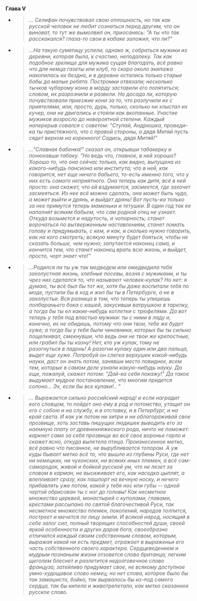 **Глава V**

*
    > *... Селифан почувствовал свою оплошность, но так как русской человек не любит сознаться перед другим, что он виноват, то тут же вымолвил он, приосанясь: "А ты что так расскакался? глаза-то свои в кабаке заложил, что ли?"*
* 
    > *...На такую сумятицу успели, однако ж, собраться мужики из деревни, которая была, к счастию, неподалеку. Так как подобное зрелище для мужика сущая благодать, всё равно что для немца газеты или клуб, то скоро около экипажа накопилась их бездна, и в деревне остались только старые бабы да малые ребята. Постромки отвязали; несколько тычков чубарому коню в морду заставили его попятиться; словом, их разрознили и развели. Но досада ли, которую почувствовали приезжие кони за то, что разлучили их с приятелями, или, просто, дурь, только, сколько ни хлыстал их кучер, они не двигались и стояли как вкопанные. Участие мужиков возросло до невероятной степени. Каждый наперерыв совался с советом: "Ступай, Андрюшка, проведи-ка ты пристяжного, что с правой стороны, а дядя Митяй пусть сядет верхом на коренного! Садись, дядя Митяй!"*
* 
    > *..."Славная бабенка!" сказал он, открывши табакерку и понюхавши табаку. "Но ведь что, главное, в ней хорошо? Хорошо то, что она сейчас только, как видно, выпущена из какого-нибудь пансиона или института; что в ней, как говорится, нет еще ничего бабьего, то-есть именно того, что у них есть самого неприятного. Она теперь как дитя, всё в ней просто: она скажет, что ей вздумается, засмеется, где захочет засмеяться. Из нее всё можно сделать, она может быть чудо, а может выйти и дрянь, и выйдет дрянь! Вот пусть-ка только за нее примутся теперь маменьки и тетушки. В один год так ее наполнят всяким бабьем, что сам родной отец не узнает. Откуда возьмется и надутость, и чопорность; станет ворочаться по вытверженным наставлениям, станет ломать голову и придумывать, с кем, и как, и сколько нужно говорить, как на кого смотреть; всякую минуту будет бояться, чтобы не сказать больше, чем нужно; запутается наконец сама, и кончится тем, что станет наконец врать всю жизнь, и выйдет, просто, чорт знает что!"*
* 
    >*...Родился ли ты уж так медведем или омедведила тебя захолустная жизнь, хлебные посевы, возня с мужиками, и ты чрез них сделался то, что называют человек-кулак? Но нет: я думаю, ты всё был бы тот же, хотя бы даже воспитали тебя по моде, пустили бы в ход и жил бы ты в Петербурге, а не в захолустьи. Вся разница в том, что теперь ты упишешь полбараньего бока с кашей, закусивши ватрушкою в тарелку, а тогда бы ты ел какие-нибудь котлетки с трюфелями. Да вот теперь у тебя под властью мужики: ты с ними в ладу и, конечно, их не обидишь, потому что они твои, тебе же будет хуже; а тогда бы у тебя были чиновники, которых бы ты сильно пощелкивал, смекнувши, что ведь они не твои же крепостные, или грабил бы ты казну! Нет, кто уж кулак, тому не разогнуться в ладонь! А разогни кулаку один или два пальца, выдет еще хуже. Попробуй он слегка верхушек какой-нибудь науки, даст он знать потом, занявши место повиднее, всем тем, которые в самом деле узнали какую-нибудь науку. Да еще, пожалуй, скажет потом: "Дай-ка себя покажу!" Да такое выдумает мудрое постановление, что многим придется солоно... Эх, если бы все кулаки!.. "*
* 
    >*...    Выражается сильно российский народ! и если наградит кого словцом, то пойдет оно ему в род и потомство, утащит он его с собою и на службу, и в отставку, и в Петербург, и на край света. И как уж потом ни хитри и ни облагораживай свое прозвище, хоть заставь пишущих людишек выводить его за наемную плату от древнекняжеского рода, ничто не поможет: каркнет само за себя прозвище во всё свое воронье горло и скажет ясно, откуда вылетела птица. Произнесенное метко, всё равно что писанное, не вырубливается топором. А уж куды бывает метко всё то, что вышло из глубины Руси, где нет ни немецких, ни чухонских, ни всяких иных племен, а всё сам-самородок, живой и бойкой русской ум, что не лезет за словом в карман, не высиживает его, как наседка цыплят, а влепливает сразу, как пашпорт на вечную носку, и нечего прибавлять уже потом, какой у тебя нос или губы -- одной чертой обрисован ты с ног до головы! 
       Как несметное множество церквей, монастырей с куполами, главами, крестами рассыпано по святой благочестивой Руси, так несметное множество племен, поколений, народов толпится, постреет и мечется по лицу земли. И всякой народ, носящий в себе залог сил, полный творящих способностей души, своей яркой особенности и других даров бога, своеобразно отличился каждый своим собственным словом, которым, выражая какой ни есть предмет, отражает в выраженьи его часть собственного своего характера. Сердцеведением и мудрым познаньем жизни отзовется слово британца; легким щеголем блеснет и разлетится недолговечное слово француза; затейливо придумает свое, не всякому доступное умно-худощавое слово немец; но нет слова, которое было бы так замашисто, бойко, так вырвалось бы из-под самого сердца, так бы кипело и животрепетало, как метко сказанное русское слово.*